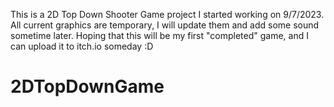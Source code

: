This is a 2D Top Down Shooter Game project I started working on 9/7/2023.
All current graphics are temporary, I will update them and add some sound sometime later.
Hoping that this will be my first "completed" game, and I can upload it to itch.io someday :D
# 2DTopDownGame
